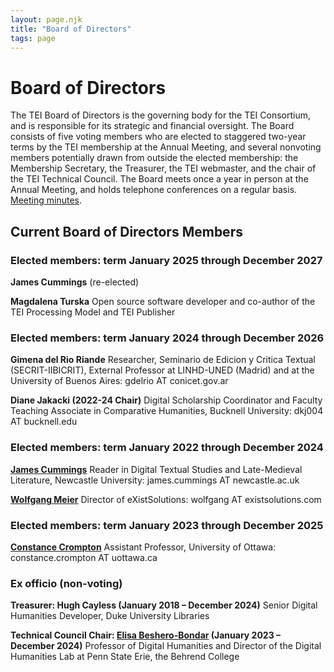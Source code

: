 ```yaml
---
layout: page.njk
title: "Board of Directors"
tags: page
---
```

# Board of Directors

The TEI Board of Directors is the governing body for the TEI Consortium, and is responsible for its strategic and financial oversight. The Board consists of five voting members who are elected to staggered two-year terms by the TEI membership at the Annual Meeting, and several nonvoting members potentially drawn from outside the elected membership: the Membership Secretary, the Treasurer, the TEI webmaster, and the chair of the TEI Technical Council. The Board meets once a year in person at the Annual Meeting, and holds telephone conferences on a regular basis. [Meeting minutes](/activities/board/ "meeting minutes").

## Current Board of Directors Members

### Elected members: term January 2025 through December 2027

**James Cummings**
(re-elected)

**Magdalena Turska**
Open source software developer and co-author of the TEI Processing Model and TEI Publisher

### Elected members: term January 2024 through December 2026

**Gimena del Rio Riande**
Researcher, Seminario de Edicion y Critica Textual (SECRIT-IIBICRIT), External Professor at LINHD-UNED (Madrid) and at the University of Buenos Aires: gdelrio AT conicet.gov.ar

**Diane Jakacki (2022-24 Chair)**
Digital Scholarship Coordinator and Faculty Teaching Associate in Comparative Humanities, Bucknell University: dkj004 AT bucknell.edu

### Elected members: term January 2022 through December 2024

**[James Cummings](https://www.ncl.ac.uk/elll/staff/profile/jamescummings.html)**
Reader in Digital Textual Studies and Late-Medieval Literature, Newcastle University: james.cummings AT newcastle.ac.uk

**[Wolfgang Meier](https://www.existsolutions.com/)**
Director of eXistSolutions: wolfgang AT existsolutions.com

### Elected members: term January 2023 through December 2025

**[Constance Crompton](https://uniweb.uottawa.ca/members/3039)**
Assistant Professor, University of Ottawa: constance.crompton AT uottawa.ca

### Ex officio (non-voting)

**Treasurer: Hugh Cayless (January 2018 – December 2024)**
Senior Digital Humanities Developer, Duke University Libraries

**Technical Council Chair: [Elisa Beshero-Bondar](https://newtfire.org) (January 2023 – December 2024)**
Professor of Digital Humanities and Director of the Digital Humanities Lab at Penn State Erie, the Behrend College
